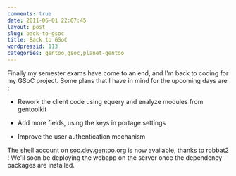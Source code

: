 ```yaml
---
comments: true
date: 2011-06-01 22:07:45
layout: post
slug: back-to-gsoc
title: Back to GSoC
wordpressid: 113
categories: gentoo,gsoc,planet-gentoo
---
```


Finally my semester exams have come to an end, and I'm back to coding for my GSoC project. Some plans that I have in mind for the upcoming days are :






  * Rework the client code using equery and enalyze modules from gentoolkit


  * Add more fields, using the keys in portage.settings


  * Improve the user authentication mechanism




The shell account on [soc.dev.gentoo.org](http://soc.dev.gentoo.org) is now available, thanks to robbat2 ! We'll soon be deploying the webapp on the server once the dependency packages are installed.



